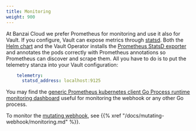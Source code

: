 ```yaml
---
title: Monitoring
weight: 900
---
```


At Banzai Cloud we prefer Prometheus for monitoring and use it also for Vault. If you configure, Vault can expose metrics through [statsd](https://www.vaultproject.io/docs/configuration/telemetry.html#statsd). Both the [Helm chart](https://github.com/bank-vaults/bank-vaults/tree/master/charts/vault) and the Vault Operator installs the [Prometheus StatsD exporter](https://github.com/prometheus/statsd_exporter) and annotates the pods correctly with Prometheus annotations so Prometheus can discover and scrape them. All you have to do is to put the telemetry stanza into your Vault configuration:

```yaml
    telemetry:
      statsd_address: localhost:9125
```

You may find the [generic Prometheus kubernetes client Go Process runtime monitoring dashboard](https://grafana.com/grafana/dashboards/240) useful for monitoring the webhook or any other Go process.

To monitor the [mutating webhook](/docs/mutating-webhook/), see {{% xref "/docs/mutating-webhook/monitoring.md" %}}.
